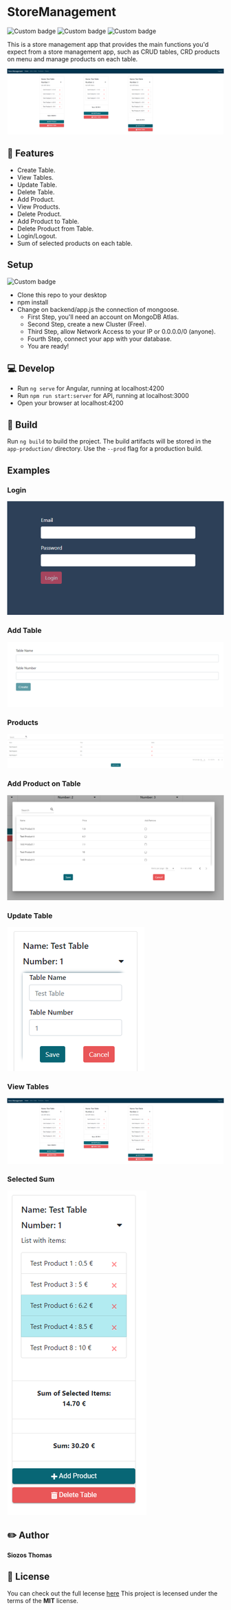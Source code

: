 # StoreManagement
![Custom badge](https://img.shields.io/endpoint?logo=Node.JS&logoColor=white&style=plastic&url=https%3A%2F%2Ff54vff4z3g0b.runkit.sh%2F)
![Custom badge](https://img.shields.io/endpoint?label=Angular&logo=Angular&style=plastic&url=https%3A%2F%2Ff54vff4z3g0b.runkit.sh%2F)
![Custom badge](https://img.shields.io/endpoint?logo=TypeScript&style=plastic&url=https%3A%2F%2Ff54vff4z3g0b.runkit.sh%2F)

This is a store management app that provides the main functions you'd expect from a store management app,
such as CRUD tables, CRD products on menu and manage products on each table.

![View_Tables](https://github.com/SiozosThomas/Store-Management/blob/master/examples/table-list.png)

## :scroll: Features

* Create Table.
* View Tables.
* Update Table.
* Delete Table.
* Add Product.
* View Products.
* Delete Product.
* Add Product to Table.
* Delete Product from Table.
* Login/Logout.
* Sum of selected products on each table.

## Setup
![Custom badge](https://img.shields.io/endpoint?color=%23CB3837&logo=NPM&style=plastic&url=https%3A%2F%2Ff54vff4z3g0b.runkit.sh%2F)

- Clone this repo to your desktop
- npm install
- Change on backend/app.js the connection of mongoose.
  - First Step, you'll need an account on MongoDB Atlas.
  - Second Step, create a new Cluster (Free).
  - Third Step, allow Network Access to your IP or 0.0.0.0/0 (anyone).
  - Fourth Step, connect your app with your database.
  - You are ready!

## :computer: Develop

- Run `ng serve` for Angular, running at localhost:4200
- Run `npm run start:server` for API, running at localhost:3000
- Open your browser at localhost:4200

## :wrench: Build

Run `ng build` to build the project. The build artifacts will be stored in the `app-production/` directory. Use the `--prod` flag for a production build.

## Examples

### Login

![Login](https://github.com/SiozosThomas/Store-Management/blob/master/examples/login.png)

### Add Table

![Add_Table](https://github.com/SiozosThomas/Store-Management/blob/master/examples/add_table.png)

### Products

![Products](https://github.com/SiozosThomas/Store-Management/blob/master/examples/products.png)

### Add Product on Table

![Add_Product](https://github.com/SiozosThomas/Store-Management/blob/master/examples/add_product.png)

### Update Table

![Update_Table](https://github.com/SiozosThomas/Store-Management/blob/master/examples/update_table.png)

### View Tables

![View_Tables](https://github.com/SiozosThomas/Store-Management/blob/master/examples/table-list.png)

### Selected Sum

![Selected_Sum](https://github.com/SiozosThomas/Store-Management/blob/master/examples/selected.png)

## :pencil2: Author

**Siozos Thomas**

## :key: License

You can check out the full lecense [here](https://github.com/SiozosThomas/Store-Management/blob/master/LICENSE)
This project is lecensed under the terms of the **MIT** license.
